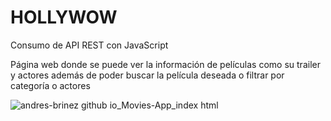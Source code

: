 # HOLLYWOW
Consumo de API REST con JavaScript

Página web donde se  puede ver la  información de  películas como su trailer y actores además de poder buscar 
la película deseada o filtrar  por categoría o actores

![andres-brinez github io_Movies-App_index html](https://user-images.githubusercontent.com/94869227/209500696-5b39be94-c7ad-4c5f-80d9-cfb3c7640a4d.png)

